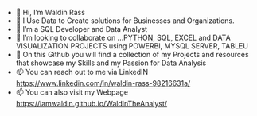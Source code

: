 - 👋 Hi, I’m Waldin Rass
- 👀 I Use Data to Create solutions for Businesses and Organizations.
- 🌱 I’m a SQL Developer and Data Analyst
- 💞️ I’m looking to collaborate on ...PYTHON, SQL, EXCEL and DATA VISUALIZATION PROJECTS using POWERBI, MYSQL SERVER, TABLEU
- 🌱 On this Github you will find a collection of my Projects and resources that showcase my Skills and my Passion for Data Analysis
- 📫 You can reach out to me via LinkedIN https://www.linkedin.com/in/waldin-rass-98216631a/
- 📫 You can also visit my Webpage https://iamwaldin.github.io/WaldinTheAnalyst/
<!---
IamWaldin/IamWaldin is a ✨ special ✨ repository because its `README.md` (this file) appears on your GitHub profile.
You can click the Preview link to take a look at your changes.
--->

